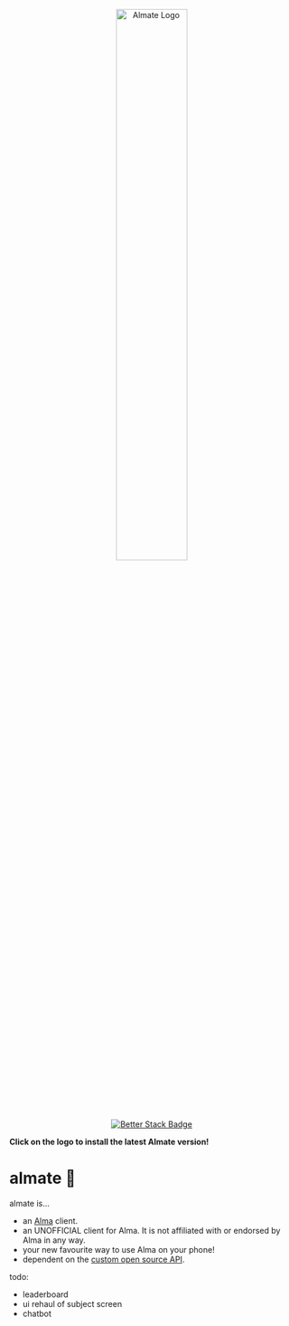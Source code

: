 <p align="center">
   <a href="https://github.com/smattsil/almate/releases/download/v1.1.0/app-release.apk">
     <img src="https://github.com/smattsil/almate/blob/main/app/src/main/res/drawable/vectoralmatelexend.png" alt="Almate Logo" width=50%>
   </a>
</p>
<p align="center">
   <a href="https://almate.betteruptime.com/">
     <img src="https://uptime.betterstack.com/status-badges/v1/monitor/1cxzg.svg" alt="Better Stack Badge">
   </a>
</p>

**Click on the logo to install the latest Almate version!**

# **almate** 🌟

almate is...
- an [Alma](https://getalma.com/) client.
- an UNOFFICIAL client for Alma. It is not affiliated with or endorsed by Alma in any way.
- your new favourite way to use Alma on your phone!
- dependent on the [custom open source API](https://github.com/smattsil/getalma-api).

todo:
- leaderboard
- ui rehaul of subject screen
- chatbot
